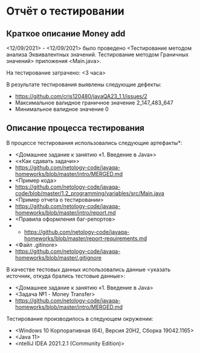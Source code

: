 # Отчёт о тестировании <Money transfer add>

## Краткое описание Money add

<12/09/2021> - <12/09/2021> было проведено <Тестирование методом анализа Эквивалентных значений. Тестирование методом Граничных значений> приложения <Main.java>.

На тестирование затрачено: <3 часа>

В результате тестирования выявлены следующие дефекты:
* <https://github.com/cris120480/javaQA23_1.1/issues/2>
* Максимальное валидное граничное значение 2_147_483_647
* Минимальное валидное значение 0


## Описание процесса тестирования

В процессе тестирования использовались следующие артефакты*:
* <Домашнее задание к занятию «1. Введение в Java»>
* <«Как сдавать задачи»>
* <https://github.com/netology-code/javaqa-homeworks/blob/master/intro/MERGED.md>
* <Пример кода>
* <https://github.com/netology-code/javaqa-code/blob/master/1.2_programming/variables/src/Main.java>
* <Пример отчета о тестировании>
* <https://github.com/netology-code/javaqa-homeworks/blob/master/intro/report.md>
* <Правила оформления баг-репортов>
* * <https://github.com/netology-code/javaqa-homeworks/blob/master/report-requirements.md>
* <Файл .gitinore>
* <https://github.com/netology-code/javaqa-homeworks/blob/master/.gitignore>



В качестве тестовых данных использовались данные <указать источник, откуда брались тестовые данные>:
* <Домашнее задание к занятию «1. Введение в Java>
* <Задача №1 - Money Transfer>
* <https://github.com/netology-code/javaqa-homeworks/blob/master/intro/MERGED.md>

Тестирование производилось в следующем окружении:
* <Windows 10 Корпоративная (64), Версия 20H2, Сборка 19042.1165>
* <Java 11>
* <ntelliJ IDEA 2021.2.1 (Community Edition)>